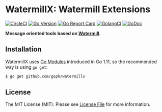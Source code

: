 # WatermillX: Watermill Extensions

[![CircleCI](https://circleci.com/gh/goph/watermillx.svg?style=svg)](https://circleci.com/gh/goph/watermillx)
[![Go Version](https://img.shields.io/badge/go%20version-%3E=1.11-orange.svg?style=flat-square)](https://github.com/goph/watermillx)
[![Go Report Card](https://goreportcard.com/badge/github.com/goph/watermillx?style=flat-square)](https://goreportcard.com/report/github.com/goph/watermillx)
[![GolangCI](https://golangci.com/badges/github.com/goph/watermillx.svg)](https://golangci.com/r/github.com/goph/watermillx)
[![GoDoc](http://img.shields.io/badge/godoc-reference-5272B4.svg?style=flat-square)](https://godoc.org/github.com/goph/watermillx)

**Message oriented tools based on [Watermill](https://github.com/ThreeDotsLabs/watermill).**


## Installation

WatermillX uses [Go Modules](https://github.com/golang/go/wiki/Modules) introduced in Go 1.11, so the recommended way is
using `go get`:

```bash
$ go get github.com/goph/watermillx
```


## License

The MIT License (MIT). Please see [License File](LICENSE) for more information.
